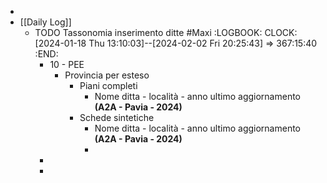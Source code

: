 -
- [[Daily Log]]
	- TODO Tassonomia inserimento ditte #Maxi
	  :LOGBOOK:
	  CLOCK: [2024-01-18 Thu 13:10:03]--[2024-02-02 Fri 20:25:43] =>  367:15:40
	  :END:
		- 10 - PEE
			- Provincia per esteso
				- Piani completi
					- Nome ditta - località - anno ultimo aggiornamento **(A2A - Pavia - 2024)**
				- Schede sintetiche
					- Nome ditta - località - anno ultimo aggiornamento **(A2A - Pavia - 2024)**
					-
		-
		-